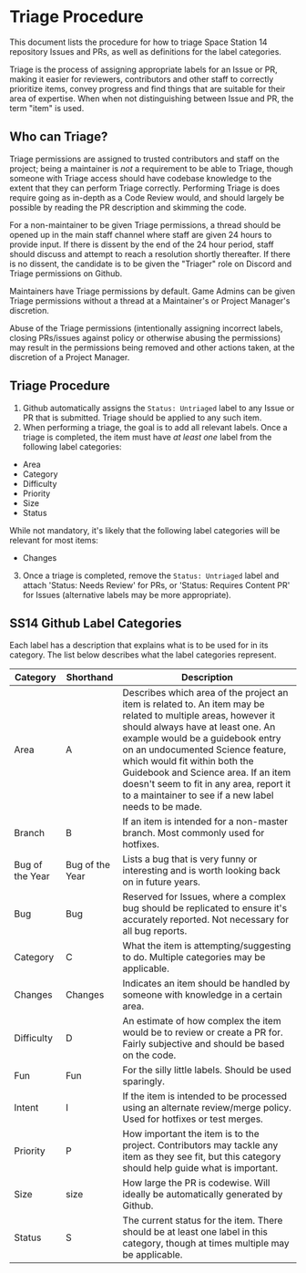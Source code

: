 # Triage Procedure
This document lists the procedure for how to triage Space Station 14 repository Issues and PRs, as well as definitions for the label categories.

Triage is the process of assigning appropriate labels for an Issue or PR, making it easier for reviewers, contributors and other staff to correctly prioritize items, convey progress and find things that are suitable for their area of expertise. When when not distinguishing between Issue and PR, the term "item" is used.

## Who can Triage?

Triage permissions are assigned to trusted contributors and staff on the project; being a maintainer is *not* a requirement to be able to Triage, though someone with Triage access should have codebase knowledge to the extent that they can perform Triage correctly. Performing Triage is does require going as in-depth as a Code Review would, and should largely be possible by reading the PR description and skimming the code. 

For a non-maintainer to be given Triage permissions, a thread should be opened up in the main staff channel where staff are given 24 hours to provide input. If there is dissent by the end of the 24 hour period, staff should discuss and attempt to reach a resolution shortly thereafter. If there is no dissent, the candidate is to be given the "Triager" role on Discord and Triage permissions on Github.

Maintainers have Triage permissions by default. Game Admins can be given Triage permissions without a thread at a Maintainer's or Project Manager's discretion. 

Abuse of the Triage permissions (intentionally assigning incorrect labels, closing PRs/issues against policy or otherwise abusing the permissions) may result in the permissions being removed and other actions taken, at the discretion of a Project Manager.

## Triage Procedure

1. Github automatically assigns the `Status: Untriaged` label to any Issue or PR that is submitted. Triage should be applied to any such item.
2. When performing a triage, the goal is to add all relevant labels. Once a triage is completed, the item must have *at least one* label from the following label categories:
  - Area
  - Category
  - Difficulty
  - Priority
  - Size
  - Status

While not mandatory, it's likely that the following label categories will be relevant for most items:
  - Changes
3. Once a triage is completed, remove the `Status: Untriaged` label and attach 'Status: Needs Review' for PRs, or 'Status: Requires Content PR' for Issues (alternative labels may be more appropriate).

## SS14 Github Label Categories

Each label has a description that explains what is to be used for in its category. The list below describes what the label categories represent.

| Category | Shorthand | Description |
|---|---|---|
| Area | A | Describes which area of the project an item is related to. An item may be related to multiple areas, however it should always have at least one. An example would be a guidebook entry on an undocumented Science feature, which would fit within both the Guidebook and Science area. If an item doesn't seem to fit in any area, report it to a maintainer to see if a new label needs to be made. |
| Branch | B | If an item is intended for a non-master branch. Most commonly used for hotfixes. |
| Bug of the Year | Bug of the Year | Lists a bug that is very funny or interesting and is worth looking back on in future years. |
| Bug | Bug | Reserved for Issues, where a complex bug should be replicated to ensure it's accurately reported. Not necessary for all bug reports. |
| Category | C | What the item is attempting/suggesting to do. Multiple categories may be applicable. |
| Changes | Changes | Indicates an item should be handled by someone with knowledge in a certain area. |
| Difficulty | D | An estimate of how complex the item would be to review or create a PR for. Fairly subjective and should be based on the code.
| Fun | Fun | For the silly little labels. Should be used sparingly. |
| Intent | I | If the item is intended to be processed using an alternate review/merge policy. Used for hotfixes or test merges.
| Priority | P | How important the item is to the project. Contributors may tackle any item as they see fit, but this category should help guide what is important. |
| Size | size | How large the PR is codewise. Will ideally be automatically generated by Github. |
| Status | S | The current status for the item. There should be at least one label in this category, though at times multiple may be applicable. |
